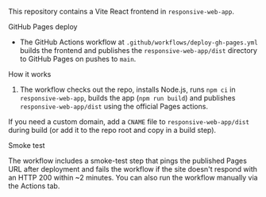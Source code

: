 This repository contains a Vite React frontend in `responsive-web-app`.

GitHub Pages deploy

- The GitHub Actions workflow at `.github/workflows/deploy-gh-pages.yml` builds the frontend and publishes the `responsive-web-app/dist` directory to GitHub Pages on pushes to `main`.

How it works

1. The workflow checks out the repo, installs Node.js, runs `npm ci` in `responsive-web-app`, builds the app (`npm run build`) and publishes `responsive-web-app/dist` using the official Pages actions.

If you need a custom domain, add a `CNAME` file to `responsive-web-app/dist` during build (or add it to the repo root and copy in a build step).

Smoke test

The workflow includes a smoke-test step that pings the published Pages URL after deployment and fails the workflow if the site doesn't respond with an HTTP 200 within ~2 minutes. You can also run the workflow manually via the Actions tab.